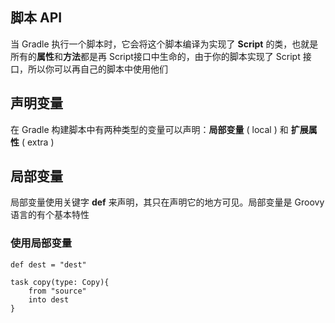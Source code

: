 ## 脚本 API

当 Gradle 执行一个脚本时，它会将这个脚本编译为实现了 **Script** 的类，也就是所有的**属性**和**方法**都是再 Script接口中生命的，由于你的脚本实现了 Script 接口，所以你可以再自己的脚本中使用他们

## 声明变量

在 Gradle 构建脚本中有两种类型的变量可以声明：**局部变量** ( local ) 和 **扩展属性** ( extra ) 

## 局部变量

局部变量使用关键字 **def** 来声明，其只在声明它的地方可见。局部变量是 Groovy 语言的有个基本特性

### 使用局部变量

```
def dest = "dest"

task copy(type: Copy){
    from "source"
    into dest
}

```